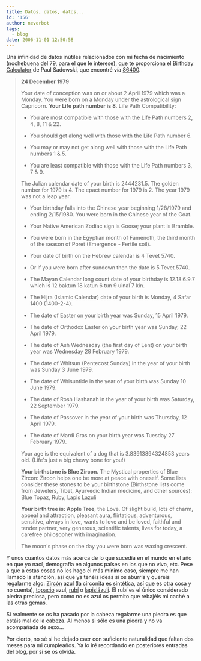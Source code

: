 ```yaml
---
title: Datos, datos, datos...
id: '156'
author: neverbot
tags:
  - blog
date: 2006-11-01 12:50:58
---
```


Una infinidad de datos inútiles relacionados con mi fecha de nacimiento (nochebuena del 79, para el que le interese), que te proporciona el [Birthday Calculator](http://www.paulsadowski.org/BirthDay.asp) de Paul Sadowski, que encontré vía [86400](http://86400.es/2006/10/15/%c2%bfque-pasa-con-el-dia-en-que-naciste/).

> **24 December 1979**
> 
> Your date of conception was on or about 2 April 1979 which was a Monday. You were born on a Monday under the astrological sign Capricorn. **Your Life path number is 8**. Life Path Compatibility:
> 
> *   You are most compatible with those with the Life Path numbers 2, 4, 8, 11 & 22.
>     
> *   You should get along well with those with the Life Path number 6.
>     
> *   You may or may not get along well with those with the Life Path numbers 1 & 5.
>     
> *   You are least compatible with those with the Life Path numbers 3, 7 & 9.
>     
> 
> The Julian calendar date of your birth is 2444231.5. The golden number for 1979 is 4. The epact number for 1979 is 2. The year 1979 was not a leap year.
> 
> *   Your birthday falls into the Chinese year beginning 1/28/1979 and ending 2/15/1980. You were born in the Chinese year of the Goat.
>     
> *   Your Native American Zodiac sign is Goose; your plant is Bramble.
>     
> *   You were born in the Egyptian month of Famenoth, the third month of the season of Poret (Emergence - Fertile soil).
>     
> 
> *   Your date of birth on the Hebrew calendar is 4 Tevet 5740.
>     
> *   Or if you were born after sundown then the date is 5 Tevet 5740.
>     
> *   The Mayan Calendar long count date of your birthday is 12.18.6.9.7 which is 12 baktun 18 katun 6 tun 9 uinal 7 kin.
>     
> *   The Hijra (Islamic Calendar) date of your birth is Monday, 4 Safar 1400 (1400-2-4).
>     
> *   The date of Easter on your birth year was Sunday, 15 April 1979.
>     
> *   The date of Orthodox Easter on your birth year was Sunday, 22 April 1979.
>     
> *   The date of Ash Wednesday (the first day of Lent) on your birth year was Wednesday 28 February 1979.
>     
> *   The date of Whitsun (Pentecost Sunday) in the year of your birth was Sunday 3 June 1979.
>     
> *   The date of Whisuntide in the year of your birth was Sunday 10 June 1979.
>     
> *   The date of Rosh Hashanah in the year of your birth was Saturday, 22 September 1979.
>     
> *   The date of Passover in the year of your birth was Thursday, 12 April 1979.
>     
> *   The date of Mardi Gras on your birth year was Tuesday 27 February 1979.
>     
> 
> Your age is the equivalent of a dog that is 3.83913894324853 years old. (Life's just a big chewy bone for you!)
> 
> **Your birthstone is Blue Zircon.** The Mystical properties of Blue Zircon: Zircon helps one be more at peace with oneself. Some lists consider these stones to be your birthstone (Birthstone lists come from Jewelers, Tibet, Ayurvedic Indian medicine, and other sources): Blue Topaz, Ruby, Lapis Lazuli
> 
> **Your birth tree is: Apple Tree**, the Love. Of slight build, lots of charm, appeal and attraction, pleasant aura, flirtatious, adventurous, sensitive, always in love, wants to love and be loved, faithful and tender partner, very generous, scientific talents, lives for today, a carefree philosopher with imagination.
> 
> The moon's phase on the day you were born was waxing crescent.

Y unos cuantos datos más acerca de lo que sucedía en el mundo en el año en que yo nací, demografía en algunos países en los que no vivo, etc. Pese a que a estas cosas no les hago el más mínimo caso, siempre me han llamado la atención, así que ya tenéis ideas si os aburrís y queréis regalarme algo: [Zircón](http://es.wikipedia.org/wiki/Circ%C3%B3n) azul (la circonita es sintética, así que es otra cosa y no cuenta), [topacio](http://es.wikipedia.org/wiki/Topacio) azul, [rubí](http://es.wikipedia.org/wiki/Rub%C3%AD) o [lapislázuli](http://es.wikipedia.org/wiki/Lapis_l%C3%A1zuli). El rubí es el único considerado piedra preciosa, pero como no es azul os permito que rebajéis mi caché a las otras gemas.

Si realmente se os ha pasado por la cabeza regalarme una piedra es que estáis mal de la cabeza. Al menos si sólo es una piedra y no va acompañada de sexo...

Por cierto, no sé si he dejado caer con suficiente naturalidad que faltan dos meses para mi cumpleaños. Ya lo iré recordando en posteriores entradas del blog, por si se os olvida.